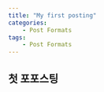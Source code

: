 ```yaml
---
title: "My first posting"
categories:
    - Post Formats
tags:
    - Post Formats
---
```


## 첫 포포스팅